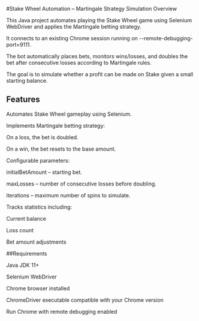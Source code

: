 #Stake Wheel Automation – Martingale Strategy Simulation
Overview

This Java project automates playing the Stake Wheel game using Selenium WebDriver and applies the Martingale betting strategy.

It connects to an existing Chrome session running on --remote-debugging-port=9111.

The bot automatically places bets, monitors wins/losses, and doubles the bet after consecutive losses according to Martingale rules.

The goal is to simulate whether a profit can be made on Stake given a small starting balance.

## Features

Automates Stake Wheel gameplay using Selenium.

Implements Martingale betting strategy:

On a loss, the bet is doubled.

On a win, the bet resets to the base amount.

Configurable parameters:

initialBetAmount – starting bet.

maxLosses – number of consecutive losses before doubling.

iterations – maximum number of spins to simulate.

Tracks statistics including:

Current balance

Loss count

Bet amount adjustments

##Requirements

Java JDK 11+

Selenium WebDriver

Chrome browser installed

ChromeDriver executable compatible with your Chrome version

Run Chrome with remote debugging enabled
